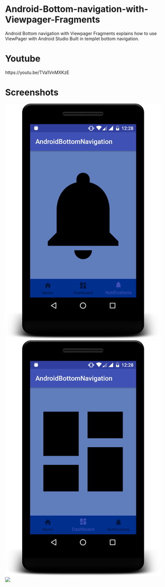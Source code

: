 # Android-Bottom-navigation-with-Viewpager-Fragments
 Android Bottom navigation with Viewpager Fragments explains how to use ViewPager with Android Studio Built in templet bottom navigation.  

<h1>Youtube</h1>
https://youtu.be/TVa1VnMXKzE

<h1>Screenshots</h1>
<img src="/sample1.png"/>

<img src="/sample2.png"/>

<img src="/sample3.png"/>
